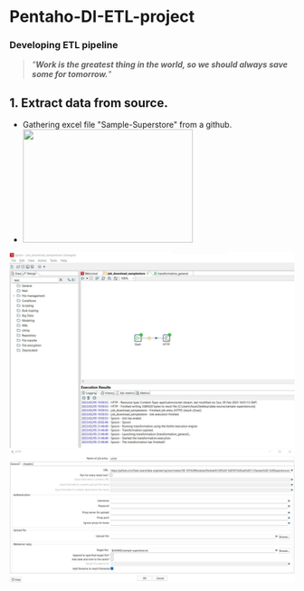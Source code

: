 # Pentaho-DI-ETL-project

### Developing ETL pipeline

>*"***Work is the greatest thing in the world, so we should always save some for tomorrow.***"*

## 1. Extract data from source.
 - Gathering excel file "Sample-Superstore" from a github.
 - <img src="[image URL](https://github.com/VostanieKotov/Pentaho-DI-ETL-project/blob/main/Transform%20job.jpg)" width="300" height="200">
  ![Image](https://github.com/VostanieKotov/Pentaho-DI-ETL-project/blob/main/Transform%20job.jpg)
  ![Image](https://github.com/VostanieKotov/Pentaho-DI-ETL-project/blob/main/gathrering%20data.jpg)
